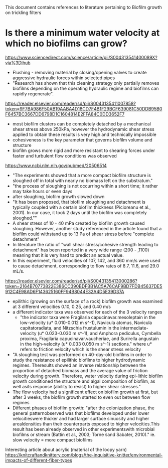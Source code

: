 This document contains references to literature pertaining to Biofilm growth on trickling filters

# Is there a minimum water velocity at which no biofilms can grow?

https://www.sciencedirect.com/science/article/pii/S004313541400089X?via%3Dihub
- Flushing - removing material by closing/opening valves to create aggressive hydraulic forces within selected pipes
- "Research has shown that this cleaning strategy only partially removes biofilms depending on the operating hydraulic regime and biofilms can rapidly regenerate".

https://reader.elsevier.com/reader/sd/pii/S0043135411007858?token=9F7BA986F50AB19AABA4D18CD7F4B1F29BCF639081C50DDB95B0F6457BC3667DD6798D1C1604814E2FFA84C0DD3652F7
- most biofilm clusters can be completely detached by a mechanical shear stress above 250kPa, however the hydrodynamic shear stress applied to obtain these results is very high and technically impossible
- cohesiveness is the key parameter that governs biofilm volume and structure
- biofilm grows more rigid and more resistant to shearing forces under faster and turbulent flow conditions was observed

https://www.ncbi.nlm.nih.gov/pubmed/20506514
- "The experiments showed that a more compact biofilm structure is sloughed off in total with nearly no biomass left on the substratum."
- "the process of sloughing is not occurring within a short time; it rather may take hours or even days
- after sloughing, biofilm growth slowed down
- "It has been proposed, that biofilm sloughing and detachment is typically coupled with a certain biofilm thickness (Picioreanu et al., 2001). In our case, it took 2 days until the biofilm was completely sloughed.""
- A shear stress of 10 - 40 mPa created by biofilm growth caused sloughing. However, another study referenced in the article found that a biofilm could withstand up to 13 Pa of shear stress before "complete detachment"
- In literature the ratio of "wall shear stress/cohesive strength leading to detachment" has been reported in a very wide range (200 - ,1100) meaning that it is very hard to predict an actual value.
 - In this experiment, fluid velocities of 107, 142, and 360 mm/s were used to cause detachment, corresponding to flow rates of 8.7, 11.6, and 29.0 mL/s.

https://reader.elsevier.com/reader/sd/pii/S0043135413000286?token=2164B70773822E386CC390BDFBB1AC5A76CAF9BD7FDB45637DE5912C4E98AD6F143625160FF94B8044E32A4D5E39D37A
 - epilithic (growing on the surface of a rock) biofilm growth was examined at 3 different velocities 0.10, 0.25, and 0.40 m/s
 -  a different indicator taxa was observed for each of the 3 velocity ranges
    - "the indicator taxa were Fragilaria capucinavar.mesoleptain in the low-velocity (u* 0.010-0.012 m s^-1), Navicula atomus, Navicula capitatoradiata, and Nitzschia frustulumin in the intermediate-velocity (u* 0.023-0.030 m s^-1), and Amphora pediculus, Cymbella proxima, Fragilaria capucinavar.vaucheriae, and Surirella angustain in the high-velocity (u* 0.033 0.050 m s^-1) sections." where u* refers to friction velocity which is the shear stress velocity
 - "A sloughing test was performed on 40-day-old biofilms in order to study the resistance of epilithic biofilms to higher hydrodynamic regimes. Theresults showed an inverse relationship between the proportion of detached biomass and the average value of friction velocity during growth. Therefore, water velocity during epi-lithic biofilm growth conditioned the structure and algal composition of biofilm, as well asits response (ability to resist) to higher shear stresses."
 - The flow velocity had a significant effect on biofilm growth at first, but after 3 weeks, the biofilm growth started to even out between flow regimes
 - Different phases of biofilm growth: "after the colonization phase, the general patternobserved was that biofilms developed under lower velocitieswere thicker and had larger surface sinuosity and higher arealdensities than their counterparts exposed to higher velocities.This result has been already observed in other experimentswith microbial biofilms or stream (Battin et al., 2003; Torne ́sand Sabater, 2010)." ie. slow velocity = more compact biofilms


Interesting article about acrylic (material of the loopy yarn)
https://knitcraftandknittery.com/blogs/the-inquisitive-knitter/environmental-impacts-of-different-fiber-types
